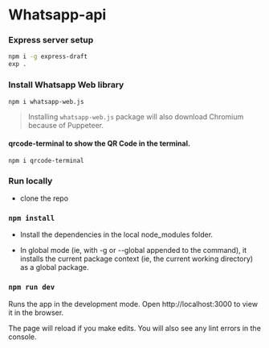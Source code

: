# Whatsapp-api

### Express server setup 
```bash
npm i -g express-draft
exp .
```
### Install Whatsapp Web library
`npm i whatsapp-web.js`
> Installing `whatsapp-web.js` package will also download Chromium because of Puppeteer.

#### qrcode-terminal to show the QR Code in the terminal.
`npm i qrcode-terminal` 

### Run locally
 - clone the repo 
 
 ### `npm install`
 
 - Install the dependencies in the local node_modules folder.

- In global mode (ie, with -g or --global appended to the command), it installs the current package context (ie, the current working directory) as a global package.

### `npm run dev`

Runs the app in the development mode.
Open http://localhost:3000 to view it in the browser.

The page will reload if you make edits.
You will also see any lint errors in the console.

